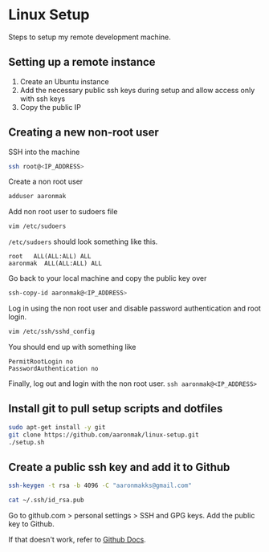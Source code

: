 # Linux Setup

Steps to setup my remote development machine.

## Setting up a remote instance

1. Create an Ubuntu instance
1. Add the necessary public ssh keys during setup and
   allow access only with ssh keys
1. Copy the public IP

## Creating a new non-root user

SSH into the machine

```bash
ssh root@<IP_ADDRESS>
```

Create a non root user

```bash
adduser aaronmak
```

Add non root user to sudoers file

```bash
vim /etc/sudoers
```

`/etc/sudoers` should look something like this.

```
root   ALL(ALL:ALL) ALL
aaronmak  ALL(ALL:ALL) ALL
```

Go back to your local machine and copy the public key over

```bash
ssh-copy-id aaronmak@<IP_ADDRESS>
```


Log in using the non root user and disable password
authentication and root login.

```bash
vim /etc/ssh/sshd_config
```

You should end up with something like

```
PermitRootLogin no
PasswordAuthentication no
```

Finally, log out and login with the non root user. `ssh aaronmak@<IP_ADDRESS>`

## Install git to pull setup scripts and dotfiles

```bash
sudo apt-get install -y git
git clone https://github.com/aaronmak/linux-setup.git
./setup.sh
```

## Create a public ssh key and add it to Github

```bash
ssh-keygen -t rsa -b 4096 -C "aaronmakks@gmail.com"
```

```bash
cat ~/.ssh/id_rsa.pub
```

Go to github.com > personal settings > SSH and GPG keys.
Add the public key to Github.

If that doesn't work, refer to
[Github Docs](https://help.github.com/en/articles/connecting-to-github-with-ssh).
